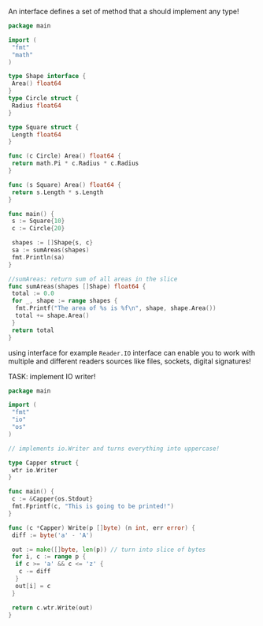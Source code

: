 An interface defines a set of method that a <type> should implement
any type!

```go
package main

import (
 "fmt"
 "math"
)

type Shape interface {
 Area() float64
}
type Circle struct {
 Radius float64
}

type Square struct {
 Length float64
}

func (c Circle) Area() float64 {
 return math.Pi * c.Radius * c.Radius
}

func (s Square) Area() float64 {
 return s.Length * s.Length
}

func main() {
 s := Square{10}
 c := Circle{20}

 shapes := []Shape{s, c}
 sa := sumAreas(shapes)
 fmt.Println(sa)
}

//sumAreas: return sum of all areas in the slice
func sumAreas(shapes []Shape) float64 {
 total := 0.0
 for _, shape := range shapes {
  fmt.Printf("The area of %s is %f\n", shape, shape.Area())
  total += shape.Area()
 }
 return total
}
```

using interface for example `Reader.IO` interface can enable you to work with multiple and different readers sources like
files, sockets, digital signatures!

TASK:
implement IO writer!

```go
package main

import (
 "fmt"
 "io"
 "os"
)

// implements io.Writer and turns everything into uppercase!

type Capper struct {
 wtr io.Writer
}

func main() {
 c := &Capper{os.Stdout}
 fmt.Fprintf(c, "This is going to be printed!")
}

func (c *Capper) Write(p []byte) (n int, err error) {
 diff := byte('a' - 'A')

 out := make([]byte, len(p)) // turn into slice of bytes
 for i, c := range p {
  if c >= 'a' && c <= 'z' {
   c -= diff
  }
  out[i] = c
 }

 return c.wtr.Write(out)
}
```
